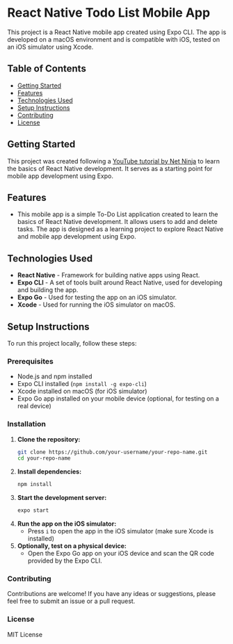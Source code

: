 # React Native Todo List Mobile App

This project is a React Native mobile app created using Expo CLI. The app is developed on a macOS environment and is compatible with iOS, tested on an iOS simulator using Xcode.

## Table of Contents

- [Getting Started](#getting-started)
- [Features](#features)
- [Technologies Used](#technologies-used)
- [Setup Instructions](#setup-instructions)
- [Contributing](#contributing)
- [License](#license)

## Getting Started

This project was created following a [YouTube tutorial by Net Ninja](https://www.youtube.com/watch?v=uLHFPt9B2Os&list=PL4cUxeGkcC9ixPU-QkScoRBVxtPPzVjrQ&index=9) to learn the basics of React Native development. It serves as a starting point for mobile app development using Expo.

## Features

- This mobile app is a simple To-Do List application created to learn the basics of React Native development. It allows users to add and delete tasks. The app is designed as a learning project to explore React Native and mobile app development using Expo.


## Technologies Used

- **React Native** - Framework for building native apps using React.
- **Expo CLI** - A set of tools built around React Native, used for developing and building the app.
- **Expo Go** - Used for testing the app on an iOS simulator.
- **Xcode** - Used for running the iOS simulator on macOS.

## Setup Instructions

To run this project locally, follow these steps:

### Prerequisites

- Node.js and npm installed
- Expo CLI installed (`npm install -g expo-cli`)
- Xcode installed on macOS (for iOS simulator)
- Expo Go app installed on your mobile device (optional, for testing on a real device)

### Installation

1. **Clone the repository:**
   ```bash
   git clone https://github.com/your-username/your-repo-name.git
   cd your-repo-name
2. **Install dependencies:**
   ```bash
   npm install
3. **Start the development server:**
   ```bash
   expo start
4. **Run the app on the iOS simulator:**
    - Press `i` to open the app in the iOS simulator (make sure Xcode is installed)
5. **Optionally, test on a physical device:**
    - Open the Expo Go app on your iOS device and scan the QR code provided by the Expo CLI.

### Contributing
Contributions are welcome! If you have any ideas or suggestions, please feel free to submit an issue or a pull request. 

### License
MIT License
